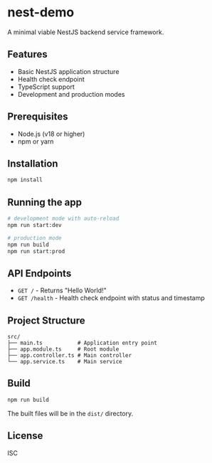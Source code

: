 # nest-demo

A minimal viable NestJS backend service framework.

## Features

- Basic NestJS application structure
- Health check endpoint
- TypeScript support
- Development and production modes

## Prerequisites

- Node.js (v18 or higher)
- npm or yarn

## Installation

```bash
npm install
```

## Running the app

```bash
# development mode with auto-reload
npm run start:dev

# production mode
npm run build
npm run start:prod
```

## API Endpoints

- `GET /` - Returns "Hello World!"
- `GET /health` - Health check endpoint with status and timestamp

## Project Structure

```
src/
├── main.ts           # Application entry point
├── app.module.ts     # Root module
├── app.controller.ts # Main controller
└── app.service.ts    # Main service
```

## Build

```bash
npm run build
```

The built files will be in the `dist/` directory.

## License

ISC